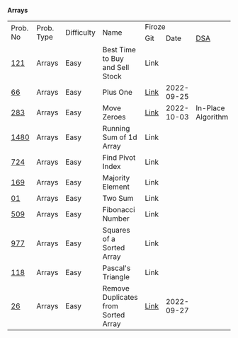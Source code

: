 <!-- Output copied to clipboard! -->

<!-- Yay, no errors, warnings, or alerts! -->

**Arrays**


<table>
  <tr>
   <td rowspan="2" >Prob. No
   </td>
   <td rowspan="2" >Prob. Type
   </td>
   <td rowspan="2" >Difficulty
   </td>
   <td rowspan="2" >Name
   </td>
   <td colspan="4" >Firoze
   </td>
   <td rowspan="2" >Assign Date
   </td>
  </tr>
  <tr>
   <td>Git
   </td>
   <td>Date
   </td>
   <td><a href="https://docs.google.com/document/d/1JnnRIuTurqJ0spIJCBdYp02170WKV6COCpK3WQy0M20/edit">DSA</a>
   </td>
   <td>Submit
   </td>
  </tr>
  <tr>
   <td><a href="https://leetcode.com/problems/best-time-to-buy-and-sell-stock/">121</a>
   </td>
   <td>Arrays
   </td>
   <td>Easy
   </td>
   <td>Best Time to Buy and Sell Stock
   </td>
   <td>Link
   </td>
   <td>
   </td>
   <td>
   </td>
   <td>
   </td>
   <td>
   </td>
  </tr>
  <tr>
   <td><a href="https://leetcode.com/problems/plus-one/">66</a>
   </td>
   <td>Arrays
   </td>
   <td>Easy
   </td>
   <td>Plus One
   </td>
   <td><a href="https://github.com/firoze-hossain/LeetCode/tree/master/src/com/leetcode/array/easy/plusOne">Link</a>
   </td>
   <td>2022-09-25
   </td>
   <td>
   </td>
   <td>Done
   </td>
   <td>2022-09-22
   </td>
  </tr>
  <tr>
   <td><a href="https://leetcode.com/problems/move-zeroes/">283</a>
   </td>
   <td>Arrays
   </td>
   <td>Easy
   </td>
   <td>Move Zeroes
   </td>
   <td><a href="https://github.com/firoze-hossain/LeetCode/tree/master/src/com/leetcode/array/easy/moveZeroes">Link</a>
   </td>
   <td>2022-10-03
   </td>
   <td>In-Place Algorithm
   </td>
   <td>Done
   </td>
   <td>2022-10-02
   </td>
  </tr>
  <tr>
   <td><a href="https://leetcode.com/problems/running-sum-of-1d-array/">1480</a>
   </td>
   <td>Arrays
   </td>
   <td>Easy
   </td>
   <td>Running Sum of 1d Array
   </td>
   <td>Link
   </td>
   <td>
   </td>
   <td>
   </td>
   <td>
   </td>
   <td>2022-10-02
   </td>
  </tr>
  <tr>
   <td><a href="https://leetcode.com/problems/find-pivot-index/">724</a>
   </td>
   <td>Arrays
   </td>
   <td>Easy
   </td>
   <td>Find Pivot Index
   </td>
   <td>Link
   </td>
   <td>
   </td>
   <td>
   </td>
   <td>
   </td>
   <td>
   </td>
  </tr>
  <tr>
   <td><a href="https://leetcode.com/problems/majority-element/">169</a>
   </td>
   <td>Arrays
   </td>
   <td>Easy
   </td>
   <td>Majority Element
   </td>
   <td>Link
   </td>
   <td>
   </td>
   <td>
   </td>
   <td>
   </td>
   <td>
   </td>
  </tr>
  <tr>
   <td><a href="https://leetcode.com/problems/two-sum/">01</a>
   </td>
   <td>Arrays
   </td>
   <td>Easy
   </td>
   <td>Two Sum
   </td>
   <td>Link
   </td>
   <td>
   </td>
   <td>
   </td>
   <td>
   </td>
   <td>
   </td>
  </tr>
  <tr>
   <td><a href="https://leetcode.com/problems/fibonacci-number/">509</a>
   </td>
   <td>Arrays
   </td>
   <td>Easy
   </td>
   <td>Fibonacci Number
   </td>
   <td>Link
   </td>
   <td>
   </td>
   <td>
   </td>
   <td>
   </td>
   <td>
   </td>
  </tr>
  <tr>
   <td><a href="https://leetcode.com/problems/squares-of-a-sorted-array/">977</a>
   </td>
   <td>Arrays
   </td>
   <td>Easy
   </td>
   <td>Squares of a Sorted Array
   </td>
   <td>Link
   </td>
   <td>
   </td>
   <td>
   </td>
   <td>
   </td>
   <td>
   </td>
  </tr>
  <tr>
   <td><a href="https://leetcode.com/problems/pascals-triangle/">118</a>
   </td>
   <td>Arrays
   </td>
   <td>Easy
   </td>
   <td>Pascal's Triangle
   </td>
   <td>Link
   </td>
   <td>
   </td>
   <td>
   </td>
   <td>
   </td>
   <td>
   </td>
  </tr>
  <tr>
   <td><a href="https://leetcode.com/problems/remove-duplicates-from-sorted-array/">26</a>
   </td>
   <td>Arrays
   </td>
   <td>Easy
   </td>
   <td>Remove Duplicates from Sorted Array
   </td>
   <td><a href="https://github.com/firoze-hossain/LeetCode/tree/master/src/com/leetcode/array/easy/removeDuplicatesfromSortedArray">Link</a>
   </td>
   <td>2022-09-27
   </td>
   <td>
   </td>
   <td>Done
   </td>
   <td>2022-09-25
   </td>
  </tr>
</table>

